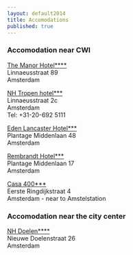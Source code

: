 ```yaml
---
layout: default2014
title: Accomodations
published: true
---
```


### Accomodation near CWI

[The Manor Hotel****](http://www.hampshire-hotels.com/hotel/101/The_Manor_Hotel_Amsterdam_-_Hampshire_Eden.html)  
Linnaeusstraat 89  
Amsterdam  

[NH Tropen hotel***](http://www.nh-hotels.com/nh/en/hotels/the-netherlands/amsterdam/nh-tropen.html)  
Linnaeusstraat 2c  
Amsterdam  
Tel: +31-20-692 5111  

[Eden Lancaster Hotel***](http://www.edenlancasterhotel.com/en/)  
Plantage Middenlaan 48  
Amsterdam  

[Rembrandt Hotel***](http://www.hotelrembrandt.nl/)  
Plantage Middenlaan 17  
Amsterdam  

[Casa 400***](http://www.hotelcasa400.nl/)  
Eerste Ringdijkstraat 4  
Amsterdam - near to Amstelstation  

### Accomodation near the city center

[NH Doelen****](http://www.nh-hotels.com/nh/en/hotels/the-netherlands/amsterdam/nh-doelen.html)  
Nieuwe Doelenstraat 26  
Amsterdam  
